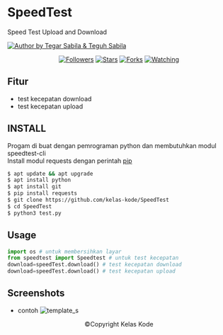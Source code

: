 # SpeedTest
Speed Test Upload and Download


<p align="left">

<a href="#"><img title="Author by Tegar Sabila & Teguh Sabila" src="https://img.shields.io/badge/AUTHOR%20BY-TEGAR%20SABILA-green?colorA=%23ff0000&colorB=%23017e40&style=for-the-badge"></a> 
<p align="center"> 
<a href="https://github.com/kelas-kode/followers">
<img title="Followers" src="https://img.shields.io/github/followers/kelas-kode?color=blue&style=flat-square"></a>
<a href="https://github.com/kelas-kode/SpeedTest/stargazers/">
<img title="Stars" src="https://img.shields.io/github/stars/kelas-kode/SpeedTest?color=red&style=flat-square"></a>
<a href="https://github.com/Dunia-Kode/network/members">
<img title="Forks" src="https://img.shields.io/github/forks/kelas-kode/SpeedTest?color=red&style=flat-square"></a>
<a href="https://github.com/kelas-kode/SpeedTest/watchers"><img title="Watching" src="https://img.shields.io/github/watchers/kelas-kode/SpeedTest?label=Watchers&color=blue&style=flat-square"></a>
</p> 

## Fitur
+ test kecepatan download
+ test kecepatan upload

## INSTALL
Progam di buat dengan pemrograman python
dan membutuhkan modul speedtest-cli<br>
Install modul requests dengan perintah [pip](https://pip.pypa.io/en/stable/)
```bash
$ apt update && apt upgrade
$ apt install python
$ apt install git
$ pip install requests
$ git clone https://github.com/kelas-kode/SpeedTest
$ cd SpeedTest
$ python3 test.py
``` 

## Usage
```python
import os # untuk membersihkan layar
from speedtest import Speedtest # untuk test kecepatan
download=speedTest.download() # test kecepatan download
download=speedTest.download() # test kecepatan upload 
```

## Screenshots
+ contoh
![template_s](https://github.com/kelas-kode/SpeedTest/blob/main/Screenshot_20210302-040753495~01.jpg) 
<p align="center">
©Copyright Kelas Kode
</p>

